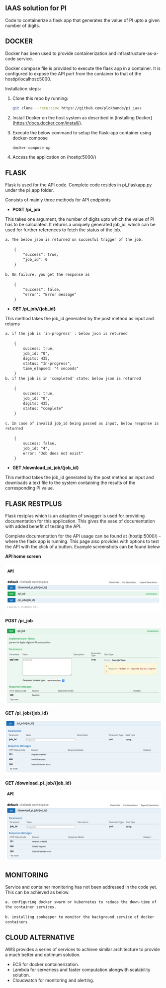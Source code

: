 ## IAAS solution for PI 
Code to containerize a flask app that generates the value of PI upto a given number of digits. 

## DOCKER

Docker has been used to provide containerization and infrastructure-as-a-code service.

Docker compose file is provided to execute the flask app in a container. It is configured to expose the API port from the container to that of the hostip/localhost:5000.

Installation steps:

1. Clone this repo by running:

   ```bash
   git clone --recursive https://github.com/plokhande/pi_iaas
   ```

2. Install Docker on the host system as described in [Installing Docker] (https://docs.docker.com/install/).

3. Execute the below command to setup the flask-app container using docker-compose

   ```bash
   docker-compose up 
   ```

4. Access the application on (hostip:5000/)

## FLASK

Flask is used for the API code. Complete code resides in pi_flaskapp.py under the pi_app folder. 

Consists of mainly three methods for API endpoints

- **POST /pi_job**

This takes one argument, the number of digits upto which the value of PI has to be calculated. It returns a uniquely generated job_id, which can be used for further references to fetch the status of the job. 

    a. The below json is returned on succesful trigger of the job.

        {
            "success": true,
            "job_id": 0
        }

    b. On failure, you get the response as 

        {
            "success": false,
            "error": "Error message"
        }

- **GET /pi_job/{job_id}**

This method takes the job_id generated by the post method as input and returns 

    a. if the job is 'in-progress' : below json is returned

        {
            success: true,
            job_id: "0",
            digits: 435,
            status: "In-progress",
            time_elapsed: "4 seconds"
        }
    b. if the job is in 'completed' state: below json is returned

        {
            success: true,
            job_id: "0",
            digits: 435,
            status: "complete"
        }

    c. In case of invalid job_id being passed as input, below response is returned

        {
            success: false,
            job_id: "4",
            error: "Job does not exist"
        }

- **GET /download_pi_job/{job_id}**

This method takes the job_id generated by the post method as input and downloads a text file to the system containing the results of the corresponding PI value.

## FLASK RESTPLUS

Flask restplus which is an adaption of swagger is used for providing documentation for this application. This gives the ease of documentation with added benefit of testing the API.

Complete documentation for the API usage can be found at (hostip:5000/) - where the flask app is running. This page also provides with options to test the API with the click of a button. Example screenshots can be found below

**API home screen**

![usage](screenshots/API_home_screen.png)

**POST /pi_job**

![usage](screenshots/post_pi_job.png)

**GET /pi_job/{job_id}**

![usage](screenshots/get_pi_job.png)

**GET /download_pi_job/{job_id}**

![usage](screenshots/get_download_pi_job.png)

## MONITORING

Service and container monitoring has not been addressed in the code yet. This can be achieved as below.

    a. configuring docker swarm or kubernetes to reduce the down-time of the container services.

    b. installing zookeeper to monitor the background service of docker containers

## CLOUD ALTERNATIVE

AWS provides a series of services to achieve similar architecture to provide a much better and optimum solution.
- ECS for docker containerization.
- Lambda for serverless and faster computation alongwith scalability solution.
- Cloudwatch for monitoring and alerting.